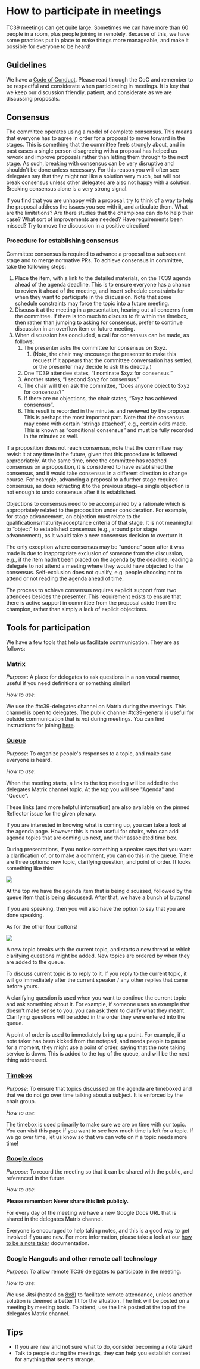 # How to participate in meetings

TC39 meetings can get quite large. Sometimes we can have more than 60 people in a room, plus people
joining in remotely. Because of this, we have some practices put in place to make things more
manageable, and make it possible for everyone to be heard!

## Guidelines

We have a [Code of Conduct](https://tc39.es/code-of-conduct/). Please read through the CoC
and remember to be respectful and considerate when participating in meetings. It is key that we keep
our discussion friendly, patient, and considerate as we are discussing proposals.

## Consensus

The committee operates using a model of complete consensus. This means that everyone has to agree in
order for a proposal to move forward in the stages. This is something that the committee feels
strongly about, and in past cases a single person disagreeing with a proposal has helped us rework
and improve proposals rather than letting them through to the next stage. As such, breaking with
consensus can be very disruptive and shouldn't be done unless necessary. For this reason you will
often see delegates say that they might not like a solution very much, but will not break consensus
unless other delegates are also not happy with a solution. Breaking consensus alone is a very strong
signal.

If you find that you are unhappy with a proposal, try to think of a way to help the proposal address the
issues you see with it, and articulate them. What are the limitations? Are there studies that the
champions can do to help their case? What sort of improvements are needed? Have requirements been
missed? Try to move the discussion in a positive direction!

### Procedure for establishing consensus

Committee consensus is required to advance a proposal to a subsequent stage and to merge normative PRs. To achieve consensus in committee, take the following steps:
1. Place the item, with a link to the detailed materials, on the TC39 agenda ahead of the agenda deadline.  This is to ensure everyone has a chance to review it ahead of the meeting, and insert schedule constraints for when they want to participate in the discussion. Note that some schedule constraints may force the topic into a future meeting.
1. Discuss it at the meeting in a presentation, hearing out all concerns from the committee. If there is too much to discuss to fit within the timebox, then rather than jumping to asking for consensus, prefer to continue discussion in an overflow item or future meeting.
1. When discussion has concluded, a call for consensus can be made, as follows:
    1. The presenter asks the committee for consensus on $xyz.
         1. (Note, the chair may encourage the presenter to make this request if it appears that the committee conversation has settled, or the presenter may decide to ask this directly.)
    1. One TC39 attendee states, “I nominate $xyz for consensus.”
    1. Another states, “I second $xyz for consensus.”
    1. The chair will then ask the committee, “Does anyone object to $xyz for consensus?”
    1. If there are no objections, the chair states, “$xyz has achieved consensus”.
    1. This result is recorded in the minutes and reviewed by the proposer. This is perhaps the most important part. Note that the consensus may come with certain “strings attached”, e.g., certain edits made. This is known as “conditional consensus” and must be fully recorded in the minutes as well.

If a proposition does not reach consensus, note that the committee may revisit it at any time in the future, given that this procedure is followed appropriately. At the same time, once the committee has reached consensus on a proposition, it is considered to have established the consensus, and it would take consensus in a different direction to change course. For example, advancing a proposal to a further stage requires consensus, as does retracting it to the previous stage–a single objection is not enough to undo consensus after it is established.

Objections to consensus need to be accompanied by a rationale which is appropriately related to the proposition under consideration. For example, for stage advancement, an objection must relate to the qualifications/maturity/acceptance criteria of that stage. It is not meaningful to “object” to established consensus (e.g., around prior stage advancement), as it would take a new consensus decision to overturn it.

The only exception where consensus may be “undone” soon after it was made is due to inappropriate exclusion of someone from the discussion, e.g., if the item hadn’t been placed on the agenda by the deadline, leading a delegate to not attend a meeting where they would have objected to the consensus.  Self-exclusion does not qualify, e.g. people choosing not to attend or not reading the agenda ahead of time.

The process to achieve consensus requires explicit support from two attendees besides the presenter. This requirement exists to ensure that there is active support in committee from the proposal aside from the champion, rather than simply a lack of explicit objections.

## Tools for participation

We have a few tools that help us facilitate communication. They are as follows:

### Matrix

_Purpose_: A place for delegates to ask questions in a non vocal manner, useful if you need
definitions or something similar!

_How to use_:

We use the #tc39-delegates channel on Matrix during the meetings. This channel
is open to delegates. The public channel #tc39-general is useful for outside
communication that is _not_ during meetings. You can find instructions for
joining [here](matrix-guide.md).

### [Queue](https://tcq.app/)

_Purpose_: To organize people's responses to a topic, and make sure everyone is heard.

_How to use_:

When the meeting starts, a link to the tcq meeting will be added to the delegates Matrix channel topic.
At the top you will see "Agenda" and "Queue".

These links (and more helpful information) are also available on the pinned Reflector issue for the given plenary.

If you are interested in knowing what is coming up, you can take a look at the agenda page. However
this is more useful for chairs, who can add agenda topics that are coming up next, and their
associated time box.

During presentations, if you notice something a speaker says that you want a clarification of, or to
make a comment, you can do this in the queue. There are three options: new topic, clarifying
question, and point of order. It looks something like this:

![](./images/queue.png)

At the top we have the agenda item that is being discussed, followed by the queue item that is being
discussed. After that, we have a bunch of buttons!

If you are speaking, then you will also have the option to say that you are done speaking.

As for the other four buttons!

![](./images/queue-buttons.png)

A new topic breaks with the current topic, and starts a new thread to which clarifying questions
might be added. New topics are ordered by when they are added to the queue.

To discuss current topic is to reply to it. If you reply to the current topic, it will go
immediately after the current speaker / any other replies that came before yours.

A clarifying question is used when you want to continue the current topic and ask something about
it. For example, if someone uses an example that doesn't make sense to you, you can ask them to
clarify what they meant. Clarifying questions will be added in the order they were entered into the
queue.

A point of order is used to immediately bring up a point. For example, if a note taker
has been kicked from the notepad, and needs people to pause for a moment, they might use a point of
order, saying that the note taking service is down. This is added to the top of the queue, and will
be the next thing addressed.

### [Timebox](https://timebox.now.sh/)

_Purpose_: To ensure that topics discussed on the agenda are timeboxed and that we do not go over time talking about a
subject. It is enforced by the chair group.

_How to use_:

The timebox is used primarily to make sure we are on time with our topic. You can visit this page if
you want to see how much time is left for a topic. If we go over time, let us know so that we can
vote on if a topic needs more time!

### [Google docs](https://www.google.com/docs/about/)

_Purpose_: To record the meeting so that it can be shared with the public, and referenced in the
future.

_How to use_:

**Please remember: Never share this link publicly.**

For every day of the meeting we have a new Google Docs URL that is shared in the delegates Matrix channel.

Everyone is encouraged to help taking notes, and this is a good way to get involved if you are new.
For more information, please take a look at our [how to be a note taker](./how-to-take-notes.md) documentation.

### Google Hangouts and other remote call technology

_Purpose_: To allow remote TC39 delegates to participate in the meeting.

_How to use_:

We use Jitsi (hosted on [8x8](https://8x8.vc)) to facilitate remote attendance, unless another solution is deemed a better
fit for the situation. The link will be posted on a meeting by meeting basis. To attend, use the link posted at the top of
the delegates Matrix channel.

## Tips

- If you are new and not sure what to do, consider becoming a note taker!
- Talk to people during the meetings, they can help you establish context for anything that seems
  strange.

